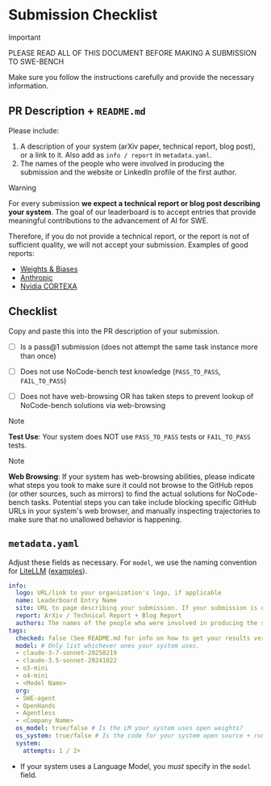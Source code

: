 # Submission Checklist

> [!IMPORTANT]
> PLEASE READ ALL OF THIS DOCUMENT BEFORE MAKING A SUBMISSION TO SWE-BENCH
>
> Make sure you follow the instructions carefully and provide the necessary information.

## PR Description + `README.md`
Please include:
1. A description of your system (arXiv paper, technical report, blog post), or a link to it. Also add as `info / report` in `metadata.yaml`.
2. The names of the people who were involved in producing the submission and the website or LinkedIn profile of the first author.

> [!WARNING]
> For every submission **we expect a technical report or blog post describing your system**.
> The goal of our leaderboard is to accept entries that provide meaningful contributions to the advancement of AI for SWE.
> 
> Therefore, if you do not provide a technical report, or the report is not of sufficient quality, we will not accept your submission.
> Examples of good reports:
> - [Weights & Biases](https://wandb.ai/wandb/agents/reports/Creating-a-state-of-the-art-AI-programming-agent-with-OpenAI-s-o1--VmlldzoxMTAyODI2Ng)
> - [Anthropic](https://www.anthropic.com/engineering/swe-bench-sonnet)
> - [Nvidia CORTEXA](https://research.nvidia.com/labs/adlr/cortexa/)

## Checklist
Copy and paste this into the PR description of your submission.
- [ ] Is a pass@1 submission (does not attempt the same task instance more than once)
- [ ] Does not use NoCode-bench test knowledge (`PASS_TO_PASS`, `FAIL_TO_PASS`)
- [ ] Does not have web-browsing OR has taken steps to prevent lookup of NoCode-bench solutions via web-browsing


> [!NOTE]
> **Test Use**: Your system does NOT use `PASS_TO_PASS` tests or `FAIL_TO_PASS` tests.

> [!NOTE]
> **Web Browsing**: If your system has web-browsing abilities, please indicate what steps you took to make sure it could not browse to the GitHub repos (or other sources, such as mirrors) to find the actual solutions for NoCode-bench tasks. Potential steps you can take include blocking specific GitHub URLs in your system's web browser, and manually inspecting trajectories to make sure that no unallowed behavior is happening.

## `metadata.yaml`
Adjust these fields as necessary. For `model`, we use the naming convention for [LiteLLM](https://www.litellm.ai/) ([examples](https://docs.litellm.ai/docs/providers/openai#openai-chat-completion-models)).
```yaml
info:
  logo: URL/link to your organization's logo, if applicable
  name: Leaderboard Entry Name
  site: URL to page describing your submission. If your submission is open source, there must be a prominent link to the source code in the top third of this page. 
  report: ArXiv / Technical Report + Blog Report
  authors: The names of the people who were involved in producing the submission. 
tags:
  checked: false (See README.md for info on how to get your results verified)
  model: # Only list whichever ones your system uses.
  - claude-3-7-sonnet-20250219
  - claude-3.5-sonnet-20241022
  - o3-mini
  - o4-mini
  - <Model Name>
  org:
  - SWE-agent
  - OpenHands
  - Agentless
  - <Company Name>
  os_model: true/false # Is the LM your system uses open weights?
  os_system: true/false # Is the code for your system open source + runnable?
  system:
    attempts: 1 / 2+
```

* If your system uses a Language Model, you *must* specify in the `model` field.
